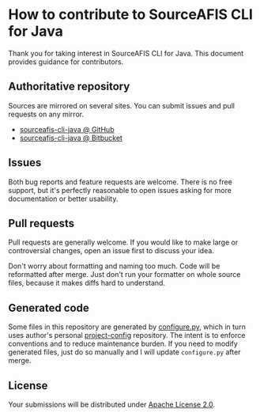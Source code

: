 <!--- Generated by scripts/configure.py --->
# How to contribute to SourceAFIS CLI for Java

Thank you for taking interest in SourceAFIS CLI for Java. This document provides guidance for contributors.

## Authoritative repository

Sources are mirrored on several sites. You can submit issues and pull requests on any mirror.

* [sourceafis-cli-java @ GitHub](https://github.com/robertvazan/sourceafis-cli-java)
* [sourceafis-cli-java @ Bitbucket](https://bitbucket.org/robertvazan/sourceafis-cli-java)

## Issues

Both bug reports and feature requests are welcome. There is no free support,
but it's perfectly reasonable to open issues asking for more documentation or better usability.

## Pull requests

Pull requests are generally welcome.
If you would like to make large or controversial changes, open an issue first to discuss your idea.

Don't worry about formatting and naming too much. Code will be reformatted after merge.
Just don't run your formatter on whole source files, because it makes diffs hard to understand.

## Generated code

Some files in this repository are generated by [configure.py](scripts/configure.py),
which in turn uses author's personal [project-config](https://github.com/robertvazan/project-config) repository.
The intent is to enforce conventions and to reduce maintenance burden.
If you need to modify generated files, just do so manually and I will update `configure.py` after merge.

## License

Your submissions will be distributed under [Apache License 2.0](LICENSE).
